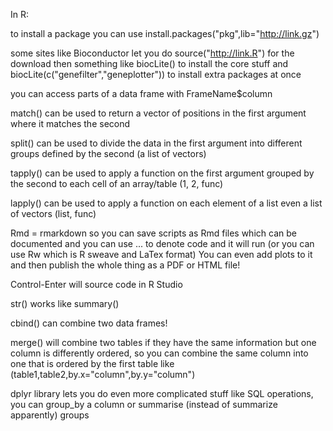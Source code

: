 In R:

to install a package you can use install.packages("pkg",lib="http://link.gz")

some sites like Bioconductor let you do source("http://link.R") for the download then something like biocLite() to install the core stuff and biocLite(c("genefilter","geneplotter")) to install extra packages at once

you can access parts of a data frame with FrameName$column

match() can be used to return a vector of positions in the first argument where it matches the second

split() can be used to divide the data in the first argument into different groups defined by the second (a list of vectors)

tapply() can be used to apply a function on the first argument grouped by the second to each cell of an array/table (1, 2, func)

lapply() can be used to apply a function on each element of a list even a list of vectors (list, func)

Rmd = rmarkdown so you can save scripts as Rmd files which can be documented and you can use ... to denote code and it will run (or you can use Rw which is R sweave and LaTex format)  You can even add plots to it and then publish the whole thing as a PDF or HTML file!

Control-Enter will source code in R Studio

str() works like summary()

cbind() can combine two data frames!

merge() will combine two tables if they have the same information but one column is differently ordered, so you can combine the same column into one that is ordered by the first table like (table1,table2,by.x="column",by.y="column")

dplyr library lets you do even more complicated stuff like SQL operations, you can group_by a column or summarise (instead of summarize apparently) groups

